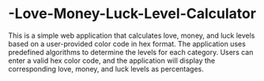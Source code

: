 # -Love-Money-Luck-Level-Calculator
This is a simple web application that calculates love, money, and luck levels based on a user-provided color code in hex format. The application uses predefined algorithms to determine the levels for each category. Users can enter a valid hex color code, and the application will display the corresponding love, money, and luck levels as percentages.
